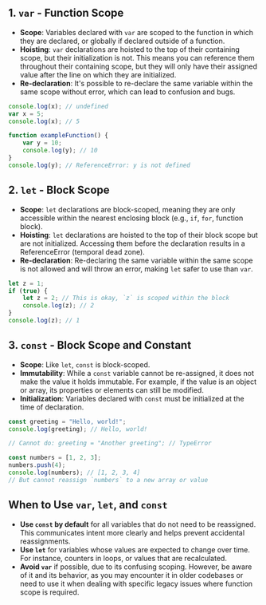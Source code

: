 
## 1. `var` - Function Scope

-   **Scope**: Variables declared with `var` are scoped to the function in which they are declared, or globally if declared outside of a function.
-   **Hoisting**: `var` declarations are hoisted to the top of their containing scope, but their initialization is not. This means you can reference them throughout their containing scope, but they will only have their assigned value after the line on which they are initialized.
-   **Re-declaration**: It's possible to re-declare the same variable within the same scope without error, which can lead to confusion and bugs.

```js
console.log(x); // undefined
var x = 5;
console.log(x); // 5

function exampleFunction() {
    var y = 10;
    console.log(y); // 10
}
console.log(y); // ReferenceError: y is not defined

```

## 2. `let` - Block Scope

-   **Scope**: `let` declarations are block-scoped, meaning they are only accessible within the nearest enclosing block (e.g., `if`, `for`, function block).
-   **Hoisting**: `let` declarations are hoisted to the top of their block scope but are not initialized. Accessing them before the declaration results in a ReferenceError (temporal dead zone).
-   **Re-declaration**: Re-declaring the same variable within the same scope is not allowed and will throw an error, making `let` safer to use than `var`.
```js
let z = 1;
if (true) {
    let z = 2; // This is okay, `z` is scoped within the block
    console.log(z); // 2
}
console.log(z); // 1

```
## 3. `const` - Block Scope and Constant

-   **Scope**: Like `let`, `const` is block-scoped.
-   **Immutability**: While a `const` variable cannot be re-assigned, it does not make the value it holds immutable. For example, if the value is an object or array, its properties or elements can still be modified.
-   **Initialization**: Variables declared with `const` must be initialized at the time of declaration.
```js
const greeting = "Hello, world!";
console.log(greeting); // Hello, world!

// Cannot do: greeting = "Another greeting"; // TypeError

const numbers = [1, 2, 3];
numbers.push(4);
console.log(numbers); // [1, 2, 3, 4]
// But cannot reassign `numbers` to a new array or value

```
## When to Use `var`, `let`, and `const`

-   **Use `const` by default** for all variables that do not need to be reassigned. This communicates intent more clearly and helps prevent accidental reassignments.
-   **Use `let`** for variables whose values are expected to change over time. For instance, counters in loops, or values that are recalculated.
-   **Avoid `var`** if possible, due to its confusing scoping. However, be aware of it and its behavior, as you may encounter it in older codebases or need to use it when dealing with specific legacy issues where function scope is required.


